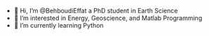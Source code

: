 - 👋 Hi, I’m @BehboudiEffat a PhD student in Earth Science
- 👀 I’m interested in Energy, Geoscience, and Matlab Programming
- 🌱 I’m currently learning Python
<!---
BehboudiEffatGeo/BehboudiEffatGeo is a ✨ special ✨ repository because its `README.md` (this file) appears on your GitHub profile.
You can click the Preview link to take a look at your changes.
--->
